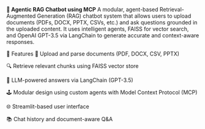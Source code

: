 **🤖 Agentic RAG Chatbot using MCP**
A modular, agent-based Retrieval-Augmented Generation (RAG) chatbot system that allows users to upload documents (PDFs, DOCX, PPTX, CSVs, etc.) and ask questions grounded in the uploaded content.
It uses intelligent agents, FAISS for vector search, and OpenAI GPT-3.5 via LangChain to generate accurate and context-aware responses.

🔧 Features
📄 Upload and parse documents (PDF, DOCX, CSV, PPTX)

🔍 Retrieve relevant chunks using FAISS vector store

🧠 LLM-powered answers via LangChain (GPT-3.5)

🕹️ Modular design using custom agents with Model Context Protocol (MCP)

🌐 Streamlit-based user interface

📚 Chat history and document-aware Q&A


